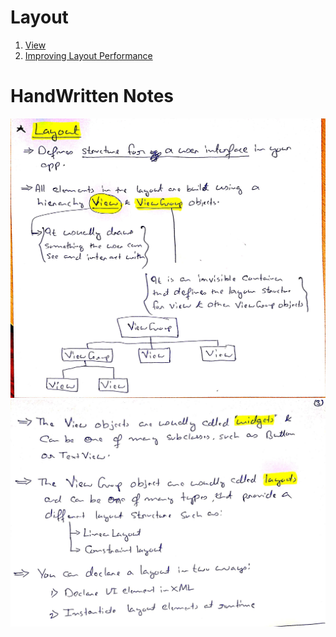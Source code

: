 # Layout
1. [View](./View/index.md)
2. [Improving Layout Performance](./Improving%20Layout%20Performance/index.md)

# HandWritten Notes
<p align="center">
<img src="./1.jpg" alt="Page 1"/>
<img src="./2.jpg" alt="Page 2"/>
<p\>
